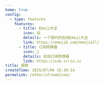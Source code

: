 ```yaml
---
home: true
config:
  - type: features
    features:
      - title: Emoji大全
        icon: 😄
        details: 一个简约的在线Emoji大全
        link: https://emoji6.com/emojiall/
      - title: 订阅转换器
        icon: 💱
        details: 在线订阅转换器
        link: https://sub.srrio.cc
title: 探索
createTime: 2025/07/04 15:34:14
permalink: /other/streamline/
---
```

